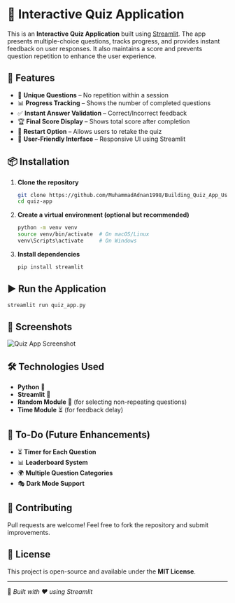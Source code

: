 # 📝 Interactive Quiz Application

This is an **Interactive Quiz Application** built using [Streamlit](https://streamlit.io/). The app presents multiple-choice questions, tracks progress, and provides instant feedback on user responses. It also maintains a score and prevents question repetition to enhance the user experience.

## 🚀 Features
- 🎯 **Unique Questions** – No repetition within a session
- 📊 **Progress Tracking** – Shows the number of completed questions
- ✅ **Instant Answer Validation** – Correct/Incorrect feedback
- 🏆 **Final Score Display** – Shows total score after completion
- 🔄 **Restart Option** – Allows users to retake the quiz
- 🎨 **User-Friendly Interface** – Responsive UI using Streamlit

## 📦 Installation

1. **Clone the repository**  
   ```bash
   git clone https://github.com/MuhammadAdnan1998/Building_Quiz_App_Using_Python.git
   cd quiz-app
   ```

2. **Create a virtual environment (optional but recommended)**  
   ```bash
   python -m venv venv
   source venv/bin/activate  # On macOS/Linux
   venv\Scripts\activate     # On Windows
   ```

3. **Install dependencies**  
   ```bash
   pip install streamlit
   ```

## ▶️ Run the Application
```bash
streamlit run quiz_app.py
```

## 📸 Screenshots  
![Quiz App Screenshot](https://building-quiz-app-using-python.streamlit.app/800x400?text=Quiz+Application+Screenshot)

## 🛠️ Technologies Used
- **Python** 🐍  
- **Streamlit** 🎈  
- **Random Module** 🎲 (for selecting non-repeating questions)  
- **Time Module** ⏳ (for feedback delay)

## 📌 To-Do (Future Enhancements)
- ⏳ **Timer for Each Question**  
- 📊 **Leaderboard System**  
- 🌍 **Multiple Question Categories**  
- 🎭 **Dark Mode Support**

## 🤝 Contributing
Pull requests are welcome! Feel free to fork the repository and submit improvements.

## 📜 License
This project is open-source and available under the **MIT License**.

---

🚀 *Built with ❤️ using Streamlit*